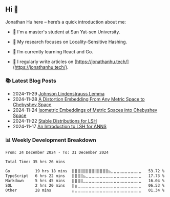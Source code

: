 <h2>Hi 👋</h2>

Jonathan Hu here – here’s a quick introduction about me:

- 🏫 I'm a master's student at Sun Yat-sen University.

- 🔬 My research focuses on Locality-Sensitive Hashing.

- 🌱 I’m currently learning React and Go.

- 📝 I regularly write articles on [https://jonathanhu.tech/](https://jonathanhu.tech/).

<h3> 📚 Latest Blog Posts </h3> 

<!-- BLOG-POST-LIST:START -->
- 2024-11-29 [Johnson Lindenstrauss Lemma](https://jonathanhu.tech/posts/Johnson-Lindenstrauss-Lemma/)
- 2024-11-28 [A Distortion Embedding From Any Metric Space to Chebyshev Space](https://jonathanhu.tech/posts/a-distortion-embedding-from-any-metric-space-to-chebyshev-space/)
- 2024-11-24 [Isometric Embeddings of Metric Spaces into Chebyshev Space](https://jonathanhu.tech/posts/isometric-embeddings-of-metric-spaces-into-chebyshev-space/)
- 2024-11-22 [Stable Distributions for LSH](https://jonathanhu.tech/posts/stable-distributions-for-lsh/)
- 2024-11-17 [An Introduction to LSH for ANNS](https://jonathanhu.tech/posts/an-introduction-to-lsh-for-anns/)<!-- BLOG-POST-LIST:END -->

<h3> 📊 Weekly Development Breakdown </h3>

<!--START_SECTION:waka-->

```txt
From: 24 December 2024 - To: 31 December 2024

Total Time: 35 hrs 26 mins

Go           19 hrs 18 mins  ⣿⣿⣿⣿⣿⣿⣿⣿⣿⣿⣿⣿⣿⣦⣀⣀⣀⣀⣀⣀⣀⣀⣀⣀⣀   53.72 %
TypeScript   6 hrs 22 mins   ⣿⣿⣿⣿⣦⣀⣀⣀⣀⣀⣀⣀⣀⣀⣀⣀⣀⣀⣀⣀⣀⣀⣀⣀⣀   17.73 %
Markdown     5 hrs 45 mins   ⣿⣿⣿⣿⣀⣀⣀⣀⣀⣀⣀⣀⣀⣀⣀⣀⣀⣀⣀⣀⣀⣀⣀⣀⣀   16.04 %
SQL          2 hrs 20 mins   ⣿⣶⣀⣀⣀⣀⣀⣀⣀⣀⣀⣀⣀⣀⣀⣀⣀⣀⣀⣀⣀⣀⣀⣀⣀   06.53 %
Other        28 mins         ⣤⣀⣀⣀⣀⣀⣀⣀⣀⣀⣀⣀⣀⣀⣀⣀⣀⣀⣀⣀⣀⣀⣀⣀⣀   01.34 %
```

<!--END_SECTION:waka-->
